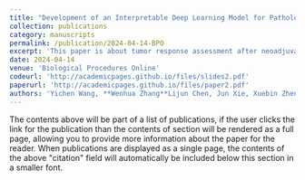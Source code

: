 ```yaml
---
title: "Development of an Interpretable Deep Learning Model for Pathological Tumor Response Assessment After Neoadjuvant Therapy"
collection: publications
category: manuscripts
permalink: /publication/2024-04-14-BPO
excerpt: 'This paper is about tumor response assessment after neoadjuvant therapy.'
date: 2024-04-14
venue: 'Biological Procedures Online'
codeurl: 'http://academicpages.github.io/files/slides2.pdf'
paperurl: 'http://academicpages.github.io/files/paper2.pdf'
authors: 'Yichen Wang, **Wenhua Zhang**Lijun Chen, Jun Xie, Xuebin Zheng, Yan Jin, Qiang Zheng et al.'
---
```


The contents above will be part of a list of publications, if the user clicks the link for the publication than the contents of section will be rendered as a full page, allowing you to provide more information about the paper for the reader. When publications are displayed as a single page, the contents of the above "citation" field will automatically be included below this section in a smaller font.